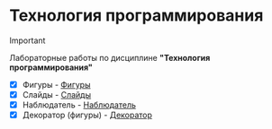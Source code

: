 # Технология программирования

> [!IMPORTANT]
> Лабораторные работы по дисциплине __"Технология программирования"__

- [x] Фигуры - [Фигуры](https://github.com/Cyanola/Shapes_programmingTechnology/tree/Develop)
- [x] Слайды - [Слайды](https://github.com/Cyanola/Slider/tree/Develop)
- [x] Наблюдатель - [Наблюдатель](https://github.com/Cyanola/Observer/tree/Develop)
- [x] Декоратор (фигуры) - [Декоратор](https://github.com/Cyanola/Shapes_programmingTechnology/tree/task8_Decorator)
